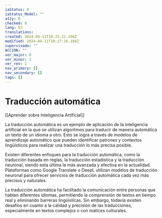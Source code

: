 ```yaml
---
iaStatus: 0
iaStatus_Model: ""
a11y: 0
checked: 0
lang: ES
translations: 
created: 2024-04-11T10:22:21.296Z
modified: 2024-04-11T10:27:16.104Z
supervisado: ""
ACCION: ""
ver_major: 0
ver_minor: 1
ver_rev: 1
nav_primary: []
nav_secondary: []
tags: []
---
```

# Traducción automática

[[Aprender sobre Inteligencia Artificial]]

La traducción automática es un ejemplo de aplicación de la inteligencia artificial en la que se utilizan algoritmos para traducir de manera automática un texto de un idioma a otro. Esto se logra a través de modelos de aprendizaje automático que pueden identificar patrones y contextos lingüísticos para realizar una traducción lo más precisa posible.

Existen diferentes enfoques para la traducción automática, como la traducción basada en reglas, la traducción estadística y la traducción neuronal, siendo esta última la más avanzada y efectiva en la actualidad. Plataformas como Google Translate o DeepL utilizan modelos de traducción neuronal para ofrecer servicios de traducción automática cada vez más precisos y naturales.

La traducción automática ha facilitado la comunicación entre personas que hablan diferentes idiomas, permitiendo la comprensión de textos en tiempo real y eliminando barreras lingüísticas. Sin embargo, todavía existen desafíos en cuanto a la calidad y precisión de las traducciones, especialmente en textos complejos o con matices culturales.
